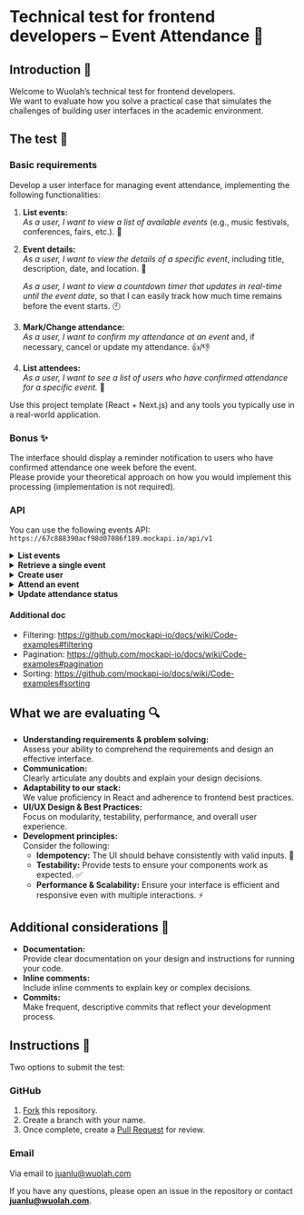 # Technical test for frontend developers – Event Attendance 🎫

## Introduction 👋

Welcome to Wuolah’s technical test for frontend developers.  
We want to evaluate how you solve a practical case that simulates the challenges of building user interfaces in the academic environment.

## The test 📝

### Basic requirements

Develop a user interface for managing event attendance, implementing the following functionalities:

1. **List events:**  
   _As a user, I want to view a list of available events_ (e.g., music festivals, conferences, fairs, etc.). 🎉

2. **Event details:**  
   _As a user, I want to view the details of a specific event_, including title, description, date, and location. 📅

   _As a user, I want to view a countdown timer that updates in real-time until the event date_, so that I can easily track how much time remains before the event starts. 🕙

4. **Mark/Change attendance:**  
   _As a user, I want to confirm my attendance at an event_ and, if necessary, cancel or update my attendance. 👍/👎

5. **List attendees:**  
   _As a user, I want to see a list of users who have confirmed attendance for a specific event._ 👥

Use this project template (React + Next.js) and any tools you typically use in a real-world application.

### Bonus ✨

The interface should display a reminder notification to users who have confirmed attendance one week before the event.  
Please provide your theoretical approach on how you would implement this processing (implementation is not required).

### API

You can use the following events API: `https://67c888390acf98d07086f189.mockapi.io/api/v1`

<details>
  <summary><b>List events</b></summary>
  
Endpoint: `GET /event`

Code example:

```javascript
const res = await fetch(
  "https://67c888390acf98d07086f189.mockapi.io/api/v1/event",
  {
    method: "GET",
    headers: { "content-type": "application/json" },
  }
);
const events = await res.json();
```

</details>

<details>
  <summary><b>Retrieve a single event</b></summary>
  
Endpoint: `GET /event/:eventId`

Code example:

```javascript
const res = await fetch(
  "https://67c888390acf98d07086f189.mockapi.io/api/v1/event/1",
  {
    method: "GET",
    headers: { "content-type": "application/json" },
  }
);
const event = await res.json();
```

</details>

<details>
  <summary><b>Create user</b></summary>

Endpoint: `POST /user`

Code example:

```javascript
const res = await fetch(
  "https://67c888390acf98d07086f189.mockapi.io/api/v1/user",
  {
    method: "POST",
    headers: { "content-type": "application/json" },
    body: JSON.stringify({
      username: "your_preferred_username",
      avatarUrl:
        "https://cdn.wuolahservices.com/users/default/avatar/v1/avatar-1-big.jpg",
    }),
  }
);
const user = await res.json();
```

</details>

<details>
  <summary><b>Attend an event</b></summary>

Endpoint: `POST /event/:eventId/attendance`

Code example:

```javascript
const res = await fetch(
  "https://67c888390acf98d07086f189.mockapi.io/api/v1/event/1/attendance",
  {
    method: "POST",
    headers: { "content-type": "application/json" },
    body: JSON.stringify({
      status: "CONFIRMED",
      userId: "6",
    }),
  }
);
const attendance = await res.json();
```

</details>

<details>
  <summary><b>Update attendance status</b></summary>

Endpoint: `PATCH /event/:eventId/attendance/:attendanceId`

Code example:

```javascript
const res = await fetch(
  "https://67c888390acf98d07086f189.mockapi.io/api/v1/event/1/attendance/19",
  {
    method: "PATCH",
    headers: { "content-type": "application/json" },
    body: JSON.stringify({
      status: "MAYBE",
    }),
  }
);
const event = await res.json();
```

</details>

#### Additional doc

- Filtering: https://github.com/mockapi-io/docs/wiki/Code-examples#filtering
- Pagination: https://github.com/mockapi-io/docs/wiki/Code-examples#pagination
- Sorting: https://github.com/mockapi-io/docs/wiki/Code-examples#sorting

## What we are evaluating 🔍

- **Understanding requirements & problem solving:**  
  Assess your ability to comprehend the requirements and design an effective interface.
- **Communication:**  
  Clearly articulate any doubts and explain your design decisions.
- **Adaptability to our stack:**  
  We value proficiency in React and adherence to frontend best practices.
- **UI/UX Design & Best Practices:**  
  Focus on modularity, testability, performance, and overall user experience.
- **Development principles:**  
  Consider the following:
  - **Idempotency:** The UI should behave consistently with valid inputs. 🔄
  - **Testability:** Provide tests to ensure your components work as expected. ✅
  - **Performance & Scalability:** Ensure your interface is efficient and responsive even with multiple interactions. ⚡

## Additional considerations 📌

- **Documentation:**  
  Provide clear documentation on your design and instructions for running your code.
- **Inline comments:**  
  Include inline comments to explain key or complex decisions.
- **Commits:**  
  Make frequent, descriptive commits that reflect your development process.

## Instructions 🔧

Two options to submit the test:

### GitHub

1. [Fork](https://github.com/wuolah/test-frontend-developer/fork) this repository.
2. Create a branch with your name.
3. Once complete, create a [Pull Request](https://docs.github.com/en/pull-requests/collaborating-with-pull-requests/proposing-changes-to-your-work-with-pull-requests/about-pull-requests) for review.

### Email

Via email to juanlu@wuolah.com

If you have any questions, please open an issue in the repository or contact **juanlu@wuolah.com**.
